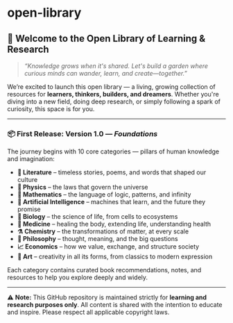 # open-library
## 🌱 Welcome to the Open Library of Learning & Research

> *“Knowledge grows when it's shared. Let's build a garden where curious minds can wander, learn, and create—together.”*

We’re excited to launch this open library — a living, growing collection of resources for **learners, thinkers, builders, and dreamers**. Whether you're diving into a new field, doing deep research, or simply following a spark of curiosity, this space is for you.

---

### 📦 First Release: Version 1.0 — *Foundations*

The journey begins with 10 core categories — pillars of human knowledge and imagination:

- **📖 Literature** – timeless stories, poems, and words that shaped our culture  
- **🌌 Physics** – the laws that govern the universe  
- **🧮 Mathematics** – the language of logic, patterns, and infinity  
- **🧠 Artificial Intelligence** – machines that learn, and the future they promise  
- **🧬 Biology** – the science of life, from cells to ecosystems  
- **💊 Medicine** – healing the body, extending life, understanding health  
- **⚗️ Chemistry** – the transformations of matter, at every scale  
- **🧘 Philosophy** – thought, meaning, and the big questions  
- **📈 Economics** – how we value, exchange, and structure society  
- **🎨 Art** – creativity in all its forms, from classics to modern expression

Each category contains curated book recommendations, notes, and resources to help you explore deeply and widely.

---

⚠️ **Note:** This GitHub repository is maintained strictly for **learning and research purposes only**. All content is shared with the intention to educate and inspire. Please respect all applicable copyright laws.